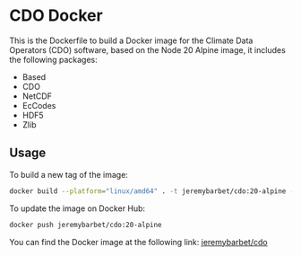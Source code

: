 # CDO Docker

This is the Dockerfile to build a Docker image for the Climate Data Operators (CDO) software, based on the Node 20 Alpine image, it includes the following packages:

- Based
- CDO
- NetCDF
- EcCodes
- HDF5
- Zlib

## Usage

To build a new tag of the image:

```bash
docker build --platform="linux/amd64" . -t jeremybarbet/cdo:20-alpine -f Dockerfile.20-alpine [--no-cache] [--progress=plain]
```

To update the image on Docker Hub:

```bash
docker push jeremybarbet/cdo:20-alpine
```

You can find the Docker image at the following link: [jeremybarbet/cdo](https://hub.docker.com/r/jeremybarbet/cdo)
